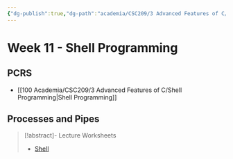 ```yaml
---
{"dg-publish":true,"dg-path":"academia/CSC209/3 Advanced Features of C/Week 11 - Shell Programming.md","permalink":"/academia/csc-209/3-advanced-features-of-c/week-11-shell-programming/","tags":["cs","lecture","note","university"],"created":"2025-03-24T23:49:01.117-04:00","updated":"2025-03-25T15:16:43.157-04:00"}
---
```



# Week 11 - Shell Programming

## PCRS

- [[100 Academia/CSC209/3 Advanced Features of C/Shell Programming\|Shell Programming]]

## Processes and Pipes

> [!abstract]- Lecture Worksheets
> - [Shell](https://share.goodnotes.com/s/fky53yt7yNWJLLEHhkT3IS)

